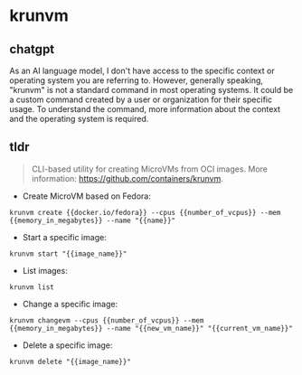# krunvm 
## chatgpt 
As an AI language model, I don't have access to the specific context or operating system you are referring to. However, generally speaking, "krunvm" is not a standard command in most operating systems. It could be a custom command created by a user or organization for their specific usage. To understand the command, more information about the context and the operating system is required. 

## tldr 
 
> CLI-based utility for creating MicroVMs from OCI images.
> More information: <https://github.com/containers/krunvm>.

- Create MicroVM based on Fedora:

`krunvm create {{docker.io/fedora}} --cpus {{number_of_vcpus}} --mem {{memory_in_megabytes}} --name "{{name}}"`

- Start a specific image:

`krunvm start "{{image_name}}"`

- List images:

`krunvm list`

- Change a specific image:

`krunvm changevm --cpus {{number_of_vcpus}} --mem {{memory_in_megabytes}} --name "{{new_vm_name}}" "{{current_vm_name}}"`

- Delete a specific image:

`krunvm delete "{{image_name}}"`
